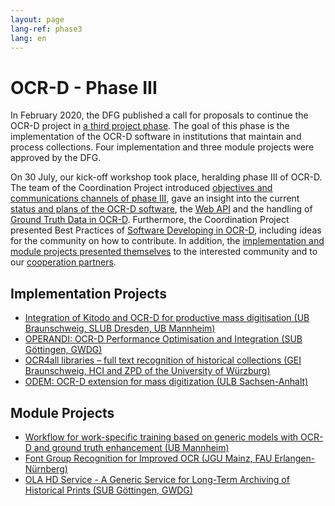 ```yaml
---
layout: page
lang-ref: phase3
lang: en
---
```


# OCR-D - Phase III

In February 2020, the DFG published a call for proposals to continue the OCR-D project in [a third project phase](https://ocr-d.de/en/2020/02/25/dfg-call.html). 
The goal of this phase is the implementation of the OCR-D software in institutions that 
maintain and process collections. Four implementation and three module projects were approved by the DFG. 

On 30 July, our kick-off workshop took place, heralding phase III of OCR-D. The team of the Coordination Project introduced [objectives and communications channels of phase III](https://ocr-d.de/assets/kick-off/phase3.pdf), gave an insight into the current [status and plans of the OCR-D software](https://ocr-d.de/assets/kick-off/spec_core_ocrd_all.pdf), the [Web API](https://ocr-d.de/assets/kick-off/web-api.pdf) and the handling of [Ground Truth Data in OCR-D](https://ocr-d.de/assets/kick-off/gt.pdf). Furthermore, the Coordination Project presented Best Practices of [Software Developing in OCR-D](https://ocr-d.de/assets/kick-off/software-development.pdf), including ideas for the community on how to contribute. 
In addition, the [implementation and module projects presented themselves](https://ocr-d.de/assets/kick-off/lightning-talks.pdf) to the interested community and to our [cooperation partners](https://ocr-d.de/en/contact#cooperation-partners).

## Implementation Projects
* [Integration of Kitodo and OCR-D for productive mass digitisation (UB Braunschweig, SLUB Dresden, UB Mannheim)](https://www.bib.uni-mannheim.de/en/about/projects-of-the-university-library/ocr-d-kitodo/)
* [OPERANDI: OCR-D Performance Optimisation and Integration (SUB Göttingen, GWDG)](https://gepris.dfg.de/gepris/projekt/460609319?language=en)
* [OCR4all libraries – full text recognition of historical collections (GEI Braunschweig, HCI and ZPD of the University of Würzburg)](https://gepris.dfg.de/gepris/projekt/460665940?language=en)
* [ODEM: OCR-D extension for mass digitization (ULB Sachsen-Anhalt)](https://gepris.dfg.de/gepris/projekt/460554747?language=en)

## Module Projects
* [Workflow for work-specific training based on generic models with OCR-D and ground truth enhancement (UB Mannheim)](https://www.bib.uni-mannheim.de/en/about/projects-of-the-university-library/ocr-d-modelltraining/)
* [Font Group Recognition for Improved OCR (JGU Mainz, FAU Erlangen-Nürnberg)](https://lme.tf.fau.de/news/dfg-funds-font-group-recognition-for-improved-ocr/)
* [OLA HD Service - A Generic Service for Long-Term Archiving of Historical Prints (SUB Göttingen, GWDG)](https://gepris.dfg.de/gepris/projekt/460652320?language=en)


